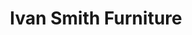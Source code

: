 ---
title: "Ivan Smith Furniture"
url: /shreveport/ivan-smith-furniture-pines-road/
shop: furniture
---